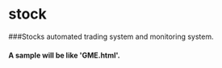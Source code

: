 # stock
###Stocks automated trading system and monitoring system.
#### A sample will be like 'GME.html'.
